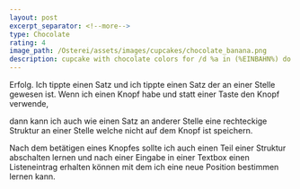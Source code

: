 ```yaml
---
layout: post
excerpt_separator: <!--more-->
type: Chocolate
rating: 4
image_path: /Osterei/assets/images/cupcakes/chocolate_banana.png
description: cupcake with chocolate colors for /d %a in (%EINBAHN%) do dir /b %a
---
```

Erfolg. Ich tippte einen Satz und ich tippte einen Satz der an einer Stelle gewesen ist.
Wenn ich einen Knopf habe und statt einer Taste den Knopf verwende,

dann kann ich auch wie einen Satz an anderer Stelle eine rechteckige Struktur an einer Stelle
welche nicht auf dem Knopf ist speichern.

Nach dem betätigen eines Knopfes sollte ich auch einen Teil einer Struktur abschalten lernen
und nach einer Eingabe in einer Textbox einen Listeneintrag erhalten können mit dem ich
eine neue Position bestimmen lernen kann.

